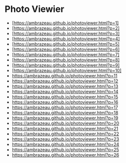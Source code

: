 # Photo Viewier

- [https://ambrazeau.github.io/photoviewer.html?p=1]
- [https://ambrazeau.github.io/photoviewer.html?p=2]
- [https://ambrazeau.github.io/photoviewer.html?p=3]
- [https://ambrazeau.github.io/photoviewer.html?p=4]
- [https://ambrazeau.github.io/photoviewer.html?p=5]
- [https://ambrazeau.github.io/photoviewer.html?p=6]
- [https://ambrazeau.github.io/photoviewer.html?p=7]
- [https://ambrazeau.github.io/photoviewer.html?p=8]
- [https://ambrazeau.github.io/photoviewer.html?p=9]
- [https://ambrazeau.github.io/photoviewer.html?p=10]
- https://ambrazeau.github.io/photoviewer.html?p=11
- https://ambrazeau.github.io/photoviewer.html?p=12
- https://ambrazeau.github.io/photoviewer.html?p=13
- https://ambrazeau.github.io/photoviewer.html?p=14
- https://ambrazeau.github.io/photoviewer.html?p=15
- https://ambrazeau.github.io/photoviewer.html?p=16
- https://ambrazeau.github.io/photoviewer.html?p=17
- https://ambrazeau.github.io/photoviewer.html?p=18
- https://ambrazeau.github.io/photoviewer.html?p=19
- https://ambrazeau.github.io/photoviewer.html?p=20
- https://ambrazeau.github.io/photoviewer.html?p=21
- https://ambrazeau.github.io/photoviewer.html?p=22
- https://ambrazeau.github.io/photoviewer.html?p=23
- https://ambrazeau.github.io/photoviewer.html?p=24
- https://ambrazeau.github.io/photoviewer.html?p=25
- https://ambrazeau.github.io/photoviewer.html?p=26
